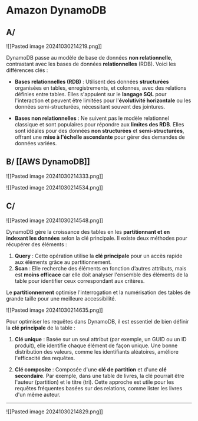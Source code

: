 
# Amazon DynamoDB



## A/

![[Pasted image 20241030214219.png]]

DynamoDB passe au modèle de base de données **non relationnelle**, contrastant avec les bases de données **relationnelles** (RDB). Voici les différences clés :

- **Bases relationnelles (RDB)** : Utilisent des données **structurées** organisées en tables, enregistrements, et colonnes, avec des relations définies entre tables. Elles s'appuient sur le **langage SQL** pour l'interaction et peuvent être limitées pour l'**évolutivité horizontale** ou les données semi-structurées, nécessitant souvent des jointures.

- **Bases non relationnelles** : Ne suivent pas le modèle relationnel classique et sont populaires pour répondre aux **limites des RDB**. Elles sont idéales pour des données **non structurées** et **semi-structurées**, offrant une **mise à l'échelle ascendante** pour gérer des demandes de données variées.



## B/ [[AWS DynamoDB]]


![[Pasted image 20241030214333.png]]



![[Pasted image 20241030214534.png]]


## C/



![[Pasted image 20241030214548.png]]

DynamoDB gère la croissance des tables en les **partitionnant et en indexant les données** selon la clé principale. Il existe deux méthodes pour récupérer des éléments :

1. **Query** : Cette opération utilise la **clé principale** pour un accès rapide aux éléments grâce au partitionnement.
2. **Scan** : Elle recherche des éléments en fonction d’autres attributs, mais est **moins efficace** car elle doit analyser l'ensemble des éléments de la table pour identifier ceux correspondant aux critères.

Le **partitionnement** optimise l'interrogation et la numérisation des tables de grande taille pour une meilleure accessibilité.


![[Pasted image 20241030214635.png]]

Pour optimiser les requêtes dans DynamoDB, il est essentiel de bien définir la **clé principale** de la table :

1. **Clé unique** : Basée sur un seul attribut (par exemple, un GUID ou un ID produit), elle identifie chaque élément de façon unique. Une bonne distribution des valeurs, comme les identifiants aléatoires, améliore l'efficacité des requêtes.
  
2. **Clé composite** : Composée d'une **clé de partition** et d'une **clé secondaire**. Par exemple, dans une table de livres, la clé pourrait être l'auteur (partition) et le titre (tri). Cette approche est utile pour les requêtes fréquentes basées sur des relations, comme lister les livres d'un même auteur.

----



![[Pasted image 20241030214829.png]]

